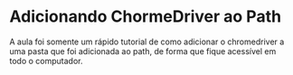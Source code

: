 # Adicionando ChormeDriver ao Path
A aula foi somente um rápido tutorial de como adicionar o chromedriver a uma pasta que foi adicionada ao path, de forma que fique acessível em todo o computador.